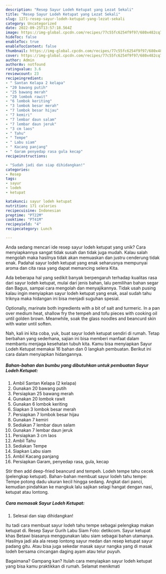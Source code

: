 ```yaml
---
description: "Resep Sayur Lodeh Ketupat yang Lezat Sekali"
title: "Resep Sayur Lodeh Ketupat yang Lezat Sekali"
slug: 1271-resep-sayur-lodeh-ketupat-yang-lezat-sekali
category: Uncategorized
date: 2022-09-25T13:57:18.564Z
image: https://img-global.cpcdn.com/recipes/77c55fc6254f9f97/680x482cq70/sayur-lodeh-ketupat-foto-resep-utama.jpg
hideToc: false
enableToc: true
enableTocContent: false
thumbnail: https://img-global.cpcdn.com/recipes/77c55fc6254f9f97/680x482cq70/sayur-lodeh-ketupat-foto-resep-utama.jpg
cover: https://img-global.cpcdn.com/recipes/77c55fc6254f9f97/680x482cq70/sayur-lodeh-ketupat-foto-resep-utama.jpg
author: Admin
authorAv: notfound
ratingvalue: 3.6
reviewcount: 23
recipeingredient:
- " Santan Kelapa 2 kelapa"
- "20 bawang putih"
- "25 bawang merah"
- "20 lombok rawit"
- "6 lombok keriting"
- "3 lombok besar merah"
- "7 lombok besar hijau"
- "7 kemiri"
- "7 lembar daun salam"
- "7 lembar daun jeruk"
- "3 cm laos"
- " Tahu"
- " Tempe"
- " Labu siam"
- " Kacang panjang"
- " Garam penyedap rasa gula kecap"
recipeinstructions:

- "Sudah jadi dan siap dihidangkan!"
categories:
- Resep
tags:
- sayur
- lodeh
- ketupat

katakunci: sayur lodeh ketupat 
nutrition: 171 calories
recipecuisine: Indonesian
preptime: "PT22M"
cooktime: "PT41M"
recipeyield: "4"
recipecategory: Lunch

---
```





Anda sedang mencari ide resep sayur lodeh ketupat yang unik? Cara menyiapkannya sangat tidak susah dan tidak juga mudah. Kalau salah mengolah maka hasilnya tidak akan memuaskan dan justru cenderung tidak enak. Padahal sayur lodeh ketupat yang enak seharusnya mempunyai aroma dan cita rasa yang dapat memancing selera Kita.





Ada beberapa hal yang sedikit banyak berpengaruh terhadap kualitas rasa dari sayur lodeh ketupat, mulai dari jenis bahan, lalu pemilihan bahan segar dan Bagus, sampai cara mengolah dan menyajikannya. Tidak usah pusing kalau ingin menyiapkan sayur lodeh ketupat yang enak,      asal sudah tahu triknya maka hidangan ini bisa menjadi suguhan spesial.














Optionally, marinate both ingredients with a bit of salt and turmeric. In a pan over medium heat, shallow fry the tempeh and tofu pieces with cooking oil until golden brown. Meanwhile, soak the glass noodles and beancurd skin with water until soften.






Nah, kali ini kita coba, yuk, buat sayur lodeh ketupat sendiri di rumah. Tetap berbahan yang sederhana, sajian ini bisa memberi manfaat dalam membantu menjaga kesehatan tubuh kita. Kamu bisa menyiapkan Sayur Lodeh Ketupat memakai 16 bahan dan 0 langkah pembuatan. Berikut ini cara dalam menyiapkan hidangannya.

<!--inarticleads1-->

##### Bahan-bahan dan bumbu yang dibutuhkan untuk pembuatan Sayur Lodeh Ketupat:

1. Ambil  Santan Kelapa (2 kelapa)
1. Gunakan 20 bawang putih
1. Persiapkan 25 bawang merah
1. Gunakan 20 lombok rawit
1. Gunakan 6 lombok keriting
1. Siapkan 3 lombok besar merah
1. Persiapkan 7 lombok besar hijau
1. Gunakan 7 kemiri
1. Sediakan 7 lembar daun salam
1. Gunakan 7 lembar daun jeruk
1. Persiapkan 3 cm laos
1. Ambil  Tahu
1. Sediakan  Tempe
1. Siapkan  Labu siam
1. Ambil  Kacang panjang
1. Persiapkan  Garam, penyedap rasa, gula, kecap


Stir then add deep-fried beancurd and tempeh. Lodeh tempe tahu cecek (pelengkap ketupat). Bahan-bahan membuat sayur lodeh tahu tempe: Tempe potong dadu ukuran kecil hingga sedang. Angkat dari panci, kemudian pindahkan ke mangkuk lalu sajikan selagi hangat dengan nasi, ketupat atau lontong. 

<!--inarticleads2-->

##### Cara memasak Sayur Lodeh Ketupat:


1. Selesai dan siap dihidangkan!

Itu tadi cara membuat sayur lodeh tahu tempe sebagai pelengkap makan ketupat di. Resep Sayur Gurih Labu Siam Foto: detikcom. Sayur ketupat khas Betawi biasanya menggunakan labu siam sebagai bahan utamanya. Hasilnya jadi ala ala resep lontong sayur medan dan resep ketupat sayur padang gitu. Atau bisa juga sekedar masak sayur nangka yang di masak lodeh bersama cincangan daging ayam atau telur puyuh. 

Bagaimana? Gampang kan? Itulah cara menyiapkan sayur lodeh ketupat yang bisa kamu praktikkan di rumah. Selamat menikmati
